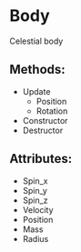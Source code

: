 Body
====
Celestial body

Methods:
--------
  * Update
    - Position
    - Rotation
  * Constructor 
  * Destructor 

Attributes:
-----------
  * Spin_x
  * Spin_y
  * Spin_z
  * Velocity
  * Position
  * Mass
  * Radius
